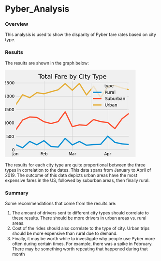 # Pyber_Analysis

### Overview

This analysis is used to show the disparity of Pyber fare rates based on city type.  


### Results

The results are shown in the graph below:

![Fares by City Graph](https://github.com/ajg318/Pyber_Analysis/blob/main/analysis/PyBer_fare_summary.png)

The results for each city type are quite proportional between the three types in correlation to the dates. This data spans from January to April of 2019. The outcome of this data depicts urban areas have the most expensive fares in the US, followed by suburban areas, then finally rural.


### Summary

Some recommendations that come from the results are:

1. The amount of drivers sent to different city types should correlate to these results. There should be more drivers in urban areas vs. rural areas. 
2. Cost of the rides should also correlate to the type of city. Urban trips should be more expensive than rural due to demand.
3. Finally, it may be worth while to investigate why people use Pyber more often during certain times. For example, there was a spike in February. There may be something worth repeating that happened during that month 
